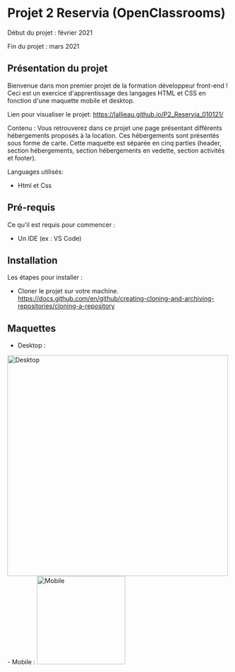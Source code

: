 # Projet 2 Reservia (OpenClassrooms)


Début du projet : février 2021

Fin du projet : mars 2021

## Présentation du projet

Bienvenue dans mon premier projet de la formation développeur front-end !
Ceci est un exercice d'apprentissage des langages HTML et CSS en fonction d'une maquette mobile et desktop.

Lien pour visualiser le projet:
https://lallieau.github.io/P2_Reservia_010121/

Contenu :
Vous retrouverez dans ce projet une page présentant différents hébergements proposés à la location. Ces hébergements sont présentés sous forme de carte.
Cette maquette est séparée en cinq parties (header, section hébergements, section hébergements en vedette, section activités et footer).

Languages utilisés:
- Html et Css

## Pré-requis
Ce qu'il est requis pour commencer :
- Un IDE (ex : VS Code)

## Installation
Les étapes pour installer :
- Cloner le projet sur votre machine.
https://docs.github.com/en/github/creating-cloning-and-archiving-repositories/cloning-a-repository

## Maquettes
- Desktop :
<img src="https://github.com/lallieau/P2_Reservia_010121/blob/main/images/maquettes/Desktop.png" alt="Desktop" width="500"/> 
<br>
- Mobile :
<img src="https://github.com/lallieau/P2_Reservia_010121/blob/main/images/maquettes/iPhone.png" alt="Mobile" width="200"/>
